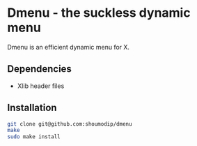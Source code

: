# Dmenu - the suckless dynamic menu
Dmenu is an efficient dynamic menu for X.

## Dependencies
- Xlib header files

## Installation
```sh
git clone git@github.com:shoumodip/dmenu
make
sudo make install
```
